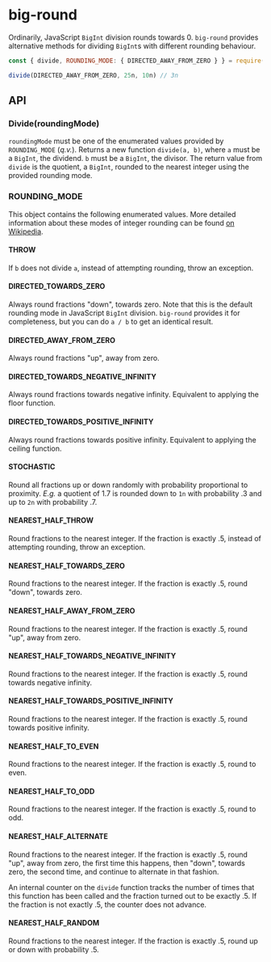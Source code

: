 # big-round

Ordinarily, JavaScript `BigInt` division rounds towards 0. `big-round` provides alternative methods for dividing `BigInt`s with different rounding behaviour.

```js
const { divide, ROUNDING_MODE: { DIRECTED_AWAY_FROM_ZERO } } = require('big-round')

divide(DIRECTED_AWAY_FROM_ZERO, 25n, 10n) // 3n
```

## API

### Divide(roundingMode)

`roundingMode` must be one of the enumerated values provided by `ROUNDING_MODE` (*q.v.*). Returns a new function `divide(a, b)`, where `a` must be a `BigInt`, the dividend. `b` must be a `BigInt`, the divisor. The return value from `divide` is the quotient, a `BigInt`, rounded to the nearest integer using the provided rounding mode.

### ROUNDING_MODE

This object contains the following enumerated values. More detailed information about these modes of integer rounding can be found [on Wikipedia](https://en.wikipedia.org/wiki/Rounding#Rounding_to_integer).

#### THROW

If `b` does not divide `a`, instead of attempting rounding, throw an exception.

#### DIRECTED_TOWARDS_ZERO

Always round fractions "down", towards zero. Note that this is the default rounding mode in JavaScript `BigInt` division. `big-round` provides it for completeness, but you can do `a / b` to get an identical result.

#### DIRECTED_AWAY_FROM_ZERO

Always round fractions "up", away from zero.

#### DIRECTED_TOWARDS_NEGATIVE_INFINITY

Always round fractions towards negative infinity. Equivalent to applying the floor function.

#### DIRECTED_TOWARDS_POSITIVE_INFINITY

Always round fractions towards positive infinity. Equivalent to applying the ceiling function.

#### STOCHASTIC

Round all fractions up or down randomly with probability proportional to proximity. *E.g.* a quotient of 1.7 is rounded down to `1n` with probability .3 and up to `2n` with probability .7.

#### NEAREST_HALF_THROW

Round fractions to the nearest integer. If the fraction is exactly .5, instead of attempting rounding, throw an exception.

#### NEAREST_HALF_TOWARDS_ZERO

Round fractions to the nearest integer. If the fraction is exactly .5, round "down", towards zero.

#### NEAREST_HALF_AWAY_FROM_ZERO

Round fractions to the nearest integer. If the fraction is exactly .5, round "up", away from zero.

#### NEAREST_HALF_TOWARDS_NEGATIVE_INFINITY

Round fractions to the nearest integer. If the fraction is exactly .5, round towards negative infinity.

#### NEAREST_HALF_TOWARDS_POSITIVE_INFINITY

Round fractions to the nearest integer. If the fraction is exactly .5, round towards positive infinity.

#### NEAREST_HALF_TO_EVEN

Round fractions to the nearest integer. If the fraction is exactly .5, round to even.

#### NEAREST_HALF_TO_ODD

Round fractions to the nearest integer. If the fraction is exactly .5, round to odd.

#### NEAREST_HALF_ALTERNATE

Round fractions to the nearest integer. If the fraction is exactly .5, round "up", away from zero, the first time this happens, then "down", towards zero, the second time, and continue to alternate in that fashion.

An internal counter on the `divide` function tracks the number of times that this function has been called and the fraction turned out to be exactly .5. If the fraction is not exactly .5, the counter does not advance.

#### NEAREST_HALF_RANDOM

Round fractions to the nearest integer. If the fraction is exactly .5, round up or down with probability .5.

